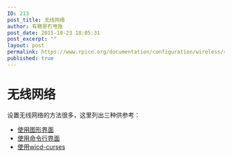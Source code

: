 ```yaml
---
ID: 213
post_title: 无线网络
author: 有聰哥冇甩拖
post_date: 2015-10-23 18:05:31
post_excerpt: ""
layout: post
permalink: https://www.rpicn.org/documentation/configuration/wireless/readme-md-13/
published: true
---
```

# 无线网络

设置无线网络的方法很多，这里列出三种供参考： 

*   <a target="_blank" href="http://learn.adafruit.com/adafruits-raspberry-pi-lesson-3-network-setup/setting-up-wifi-with-raspbian">使用图形界面</a>
*   [使用命令行界面](../wireless-cli.md)
*   <a target="_blank" href="http://www.raspyfi.com/wi-fi-on-raspberry-pi-a-simple-guide/">使用wicd-curses</a>
